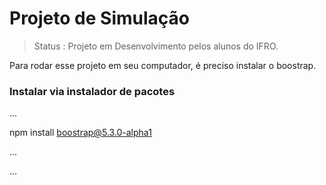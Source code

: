 #  Projeto de  Simulação 

> Status : Projeto em Desenvolvimento pelos alunos do IFRO.

Para rodar esse projeto em seu computador, é preciso instalar o boostrap.

### Instalar via instalador de pacotes

...

npm install boostrap@5.3.0-alpha1

...

...                                                         
